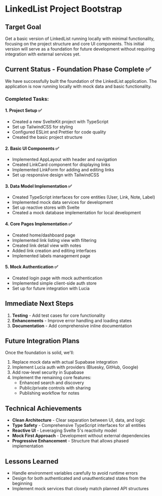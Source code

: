 # LinkedList Project Bootstrap

## Target Goal
Get a basic version of LinkedList running locally with minimal functionality, focusing on the project structure and core UI components. This initial version will serve as a foundation for future development without requiring integration with external services yet.

## Current Status - Foundation Phase Complete ✅

We have successfully built the foundation of the LinkedList application. The application is now running locally with mock data and basic functionality.

### Completed Tasks:

#### 1. Project Setup ✅
- Created a new SvelteKit project with TypeScript
- Set up TailwindCSS for styling
- Configured ESLint and Prettier for code quality
- Created the basic project structure

#### 2. Basic UI Components ✅
- Implemented AppLayout with header and navigation
- Created LinkCard component for displaying links
- Implemented LinkForm for adding and editing links
- Set up responsive design with TailwindCSS

#### 3. Data Model Implementation ✅
- Created TypeScript interfaces for core entities (User, Link, Note, Label)
- Implemented mock data services for development
- Set up reactive stores with Svelte
- Created a mock database implementation for local development

#### 4. Core Pages Implementation ✅
- Created home/dashboard page
- Implemented link listing view with filtering
- Created link detail view with notes
- Added link creation and editing interfaces
- Implemented labels management page

#### 5. Mock Authentication ✅
- Created login page with mock authentication
- Implemented simple client-side auth store
- Set up for future integration with Lucia

## Immediate Next Steps

1. **Testing** - Add test cases for core functionality
2. **Enhancements** - Improve error handling and loading states
3. **Documentation** - Add comprehensive inline documentation

## Future Integration Plans

Once the foundation is solid, we'll:

1. Replace mock data with actual Supabase integration
2. Implement Lucia auth with providers (Bluesky, GitHub, Google)
3. Add row-level security in Supabase
4. Implement the remaining core features:
   - Enhanced search and discovery
   - Public/private controls with sharing
   - Publishing workflow for notes

## Technical Achievements

- **Clean Architecture** - Clear separation between UI, data, and logic
- **Type Safety** - Comprehensive TypeScript interfaces for all entities
- **Reactive UI** - Leveraging Svelte 5's reactivity model
- **Mock First Approach** - Development without external dependencies
- **Progressive Enhancement** - Structure that allows phased implementation

## Lessons Learned

- Handle environment variables carefully to avoid runtime errors
- Design for both authenticated and unauthenticated states from the beginning
- Implement mock services that closely match planned API structures